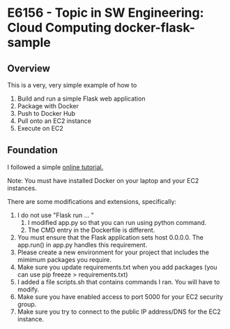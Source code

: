 # E6156 - Topic in SW Engineering: Cloud Computing docker-flask-sample

## Overview

This is a very, very simple example of how to
1. Build and run a simple Flask web application
2. Package with Docker
3. Push to Docker Hub
4. Pull onto an EC2 instance
5. Execute on EC2

## Foundation

I followed a simple [online tutorial.](https://docs.docker.com/language/python/build-images/)

Note: You must have installed Docker on your laptop and your EC2 instances.

There are some modifications and extensions, specifically:
1. I do not use "Flask run ... "
   1. I modified app.py so that you can run using python command.
   2. The CMD entry in the Dockerfile is different.
2. You must ensure that the Flask application sets host 0.0.0.0. The app.run() in app.py handles this requirement.
3. Please create a new environment for your project that includes the mimimum packages you require.
4. Make sure you update requirements.txt when you add packages (you can use pip freeze > requirements.txt)
5. I added a file scripts.sh that contains commands I ran. You will have to modify.
6. Make sure you have enabled access to port 5000 for your EC2 security group.
7. Make sure you try to connect to the public IP address/DNS for the EC2 instance.


